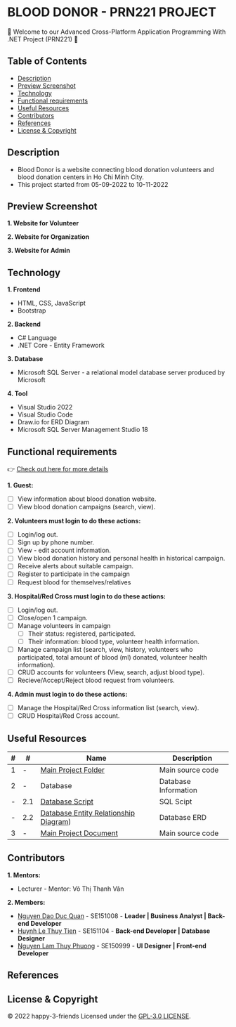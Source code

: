 # BLOOD DONOR - PRN221 PROJECT

:wave: Welcome to our Advanced Cross-Platform Application Programming With .NET Project (PRN221) :wave:

## Table of Contents
- [Description](#description)
- [Preview Screenshot](#preview-screenshot)
- [Technology](#technology)
- [Functional requirements](#functional-requirements)
- [Useful Resources](#useful-resources)
- [Contributors](#contributors)
- [References](#references)
- [License & Copyright](#license--copyright)

## Description
- Blood Donor is a website connecting blood donation volunteers and blood donation centers in Ho Chi Minh City.
- This project started from 05-09-2022 to 10-11-2022

## Preview Screenshot

**1. Website for Volunteer**

**2. Website for Organization**

**3. Website for Admin**
  
## Technology
**1. Frontend**
  - HTML, CSS, JavaScript
  - Bootstrap

**2. Backend**
  - C# Language
  - .NET Core - Entity Framework

**3. Database**
  - Microsoft SQL Server - a relational model database server produced by Microsoft
  
**4. Tool**
  - Visual Studio 2022
  - Visual Studio Code 
  - Draw.io for ERD Diagram
  - Microsoft SQL Server Management Studio 18

## Functional requirements
:point_right: [Check out here for more details](https://github.com/HAPPY-3-FRIENDS/blood-donor/blob/main/BloodDonor-Document.pdf)

**1. Guest:**
- [ ] View information about blood donation website.
- [ ] View blood donation campaigns (search, view).

**2. Volunteers must login to do these actions:**
- [ ] Login/log out.
- [ ] Sign up by phone number.
- [ ] View - edit account information.
- [ ] View blood donation history and personal health in historical campaign.
- [ ] Receive alerts about suitable campaign.
- [ ] Register to participate in the campaign
- [ ] Request blood for themselves/relatives

**3. Hospital/Red Cross must login to do these actions:**
- [ ] Login/log out.
- [ ] Close/open 1 campaign.
- [ ] Manage volunteers in campaign
  - [ ] Their status: registered, participated.
  - [ ] Their information: blood type, volunteer health information.
- [ ] Manage campaign list (search, view, history, volunteers who participated, total amount of blood (ml) donated, volunteer health information).
- [ ] CRUD accounts for volunteers (View, search, adjust blood type).
- [ ] Recieve/Accept/Reject blood request from volunteers.

**4. Admin must login to do these actions:**
- [ ] Manage the Hospital/Red Cross information list (search, view).
- [ ] CRUD Hospital/Red Cross account.

## Useful Resources

#| #| Name | Description
-| -| ---- | -----------
1| -| [Main Project Folder](https://github.com/HAPPY-3-FRIENDS/blood-donor/tree/main/PRN221_SE1503_GroupProject_BloodDonor_Happy3Friends) | Main source code
2| -| Database | Database Information
-| 2.1| [Database Script](https://github.com/HAPPY-3-FRIENDS/blood-donor/blob/main/BloodDonorDB.sql) | SQL Scipt
-| 2.2| [Database Entity Relationship Diagram](https://github.com/HAPPY-3-FRIENDS/blood-donor/blob/main/BloodDonor-Document.pdf)) | Database ERD
3| -| [Main Project Document](https://github.com/HAPPY-3-FRIENDS/blood-donor/blob/main/BloodDonor-Document.pdf) | Main source code

## Contributors
**1. Mentors:**
- Lecturer - Mentor: 	Võ Thị Thanh Vân

**2. Members:**
- [Nguyen Dao Duc Quan](https://github.com/dq-qiji) - SE151008 - **Leader | Business Analyst | Back-end Developer**
- [Huynh Le Thuy Tien](https://github.com/tienhuynh-tn) - SE151104 - **Back-end Developer | Database Designer**
- [Nguyen Lam Thuy Phuong](https://github.com/nguyenlamthuyphuong25) - 	SE150999 - **UI Designer | Front-end Developer**

## References

## License & Copyright
&copy; 2022 happy-3-friends Licensed under the [GPL-3.0 LICENSE](https://github.com/HAPPY-3-FRIENDS/blood-donor/blob/main/LICENSE).
